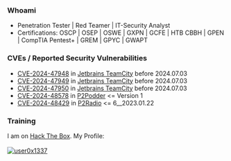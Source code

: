 ### Whoami 
* Penetration Tester | Red Teamer | IT-Security Analyst
* Certifications: OSCP | OSEP | OSWE | GXPN | GCFE | HTB CBBH | GPEN | CompTIA Pentest+ | GREM | GPYC | GWAPT 

### CVEs / Reported Security Vulnerabilities
* [CVE-2024-47948](https://nvd.nist.gov/vuln/detail/CVE-2024-47948) in [Jetbrains TeamCity](https://www.jetbrains.com/privacy-security/issues-fixed/) before 2024.07.03
* [CVE-2024-47949](https://nvd.nist.gov/vuln/detail/CVE-2024-47949) in [Jetbrains TeamCity](https://www.jetbrains.com/privacy-security/issues-fixed/) before 2024.07.03
* [CVE-2024-47950](https://nvd.nist.gov/vuln/detail/CVE-2024-47950) in [Jetbrains TeamCity](https://www.jetbrains.com/privacy-security/issues-fixed/) before 2024.07.03
* [CVE-2024-48578](https://www.cve.org/CVERecord?id=CVE-2024-48578) in [P2Podder](https://www.p2tools.de/p2podder/) <= Version 1
* [CVE-2024-48429](https://www.cve.org/CVERecord?id=CVE-2024-48429) in [P2Radio](https://www.p2tools.de/p2radio/) <= 6__2023.01.22
  
  
### Training
I am on [Hack The Box](https://www.hackthebox.eu/). My Profile:
<br><br>
[ ![user0x1337](https://www.hackthebox.eu/badge/image/1384778)](https://app.hackthebox.com/profile/1384778)
